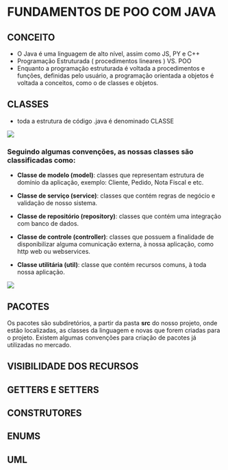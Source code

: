 # FUNDAMENTOS DE POO COM JAVA

## CONCEITO

- O Java é uma linguagem de alto nível, assim como JS, PY e C++
- Programação Estruturada ( procedimentos lineares ) VS. POO
- Enquanto a programação estruturada é voltada a procedimentos e funções, definidas pelo usuário, a programação orientada a objetos é voltada a conceitos, como o de classes e objetos.

## CLASSES
- toda a estrutura de código .java é denominado CLASSE

![](https://glysns.gitbook.io/~gitbook/image?url=https%3A%2F%2F1693191620-files.gitbook.io%2F%7E%2Ffiles%2Fv0%2Fb%2Fgitbook-x-prod.appspot.com%2Fo%2Fspaces%252FjFR9F4NToQ6FD39fU3wC%252Fuploads%252Fgit-blob-0c95c1d29336e1a2c8924f914cbab3dd38077990%252Fimage%2520%289%29%2520%281%29%2520%281%29%2520%281%29.png%3Falt%3Dmedia&width=400&dpr=2&quality=100&sign=3f83ee7303206c2f27bb92c3f9d585c03523ebc4df0d65f68da7cc9083dd3c3e)

### Seguindo algumas convenções, as nossas classes são classificadas como:

- **Classe de modelo (model)**: classes que representam estrutura de domínio da aplicação, exemplo: Cliente, Pedido, Nota Fiscal e etc.

- **Classe de serviço (service)**: classes que contém regras de negócio e validação de nosso sistema.

- **Classe de repositório (repository)**: classes que contém uma integração com banco de dados.

- **Classe de controle (controller)**: classes que possuem a finalidade de disponibilizar alguma comunicação externa, à nossa aplicação, como http web ou webservices.

- **Classe utilitária (util)**: classe que contém recursos comuns, à toda nossa aplicação.

![](https://glysns.gitbook.io/~gitbook/image?url=https%3A%2F%2F1693191620-files.gitbook.io%2F%7E%2Ffiles%2Fv0%2Fb%2Fgitbook-x-prod.appspot.com%2Fo%2Fspaces%252FjFR9F4NToQ6FD39fU3wC%252Fuploads%252Fgit-blob-2ce73deabfce2bcbe385e6fb4c19e9a510941778%252Fimage%2520%287%29%2520%281%29%2520%281%29.png%3Falt%3Dmedia&width=400&dpr=2&quality=100&sign=485026aaf1a8fe67c5f89268eef3287feba775ae4d3ef258f8d53c56e3e05272)

## PACOTES

Os pacotes são subdiretórios, a partir da pasta **src** do nosso projeto, onde estão localizadas, as classes da linguagem e novas que forem criadas para o projeto. Existem algumas convenções para criação de pacotes já utilizadas no mercado.

## VISIBILIDADE DOS RECURSOS

## GETTERS E SETTERS

## CONSTRUTORES

## ENUMS

## UML